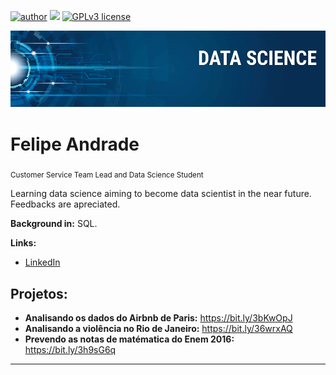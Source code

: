 [![author](https://img.shields.io/badge/Author-andrade--adsf-orange)](https://www.linkedin.com/in/ads-felipe) [![](https://img.shields.io/badge/python-3.7+-blue.svg)](https://www.python.org/downloads/release/python-365/) [![GPLv3 license](https://img.shields.io/badge/contributions-welcome-brightgreen.svg?style=flat)](https://github.com/andrade-adsf/data_science/issues)

<p align="center">
  <img src="banner.png" >
</p>

# Felipe Andrade
<sub>Customer Service Team Lead and Data Science Student</sub>

Learning data science aiming to become data scientist in the near future. Feedbacks are apreciated.

**Background in:** SQL.

**Links:**
* [LinkedIn](https://www.linkedin.com/in/ads-felipe)


## Projetos:

* **Analisando os dados do Airbnb de Paris:** https://bit.ly/3bKwOpJ
* **Analisando a violência no Rio de Janeiro:** https://bit.ly/36wrxAQ
* **Prevendo as notas de matématica do Enem 2016:** https://bit.ly/3h9sG6q
---




